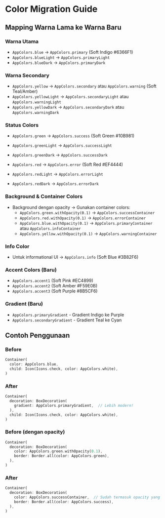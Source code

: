# Color Migration Guide

## Mapping Warna Lama ke Warna Baru

### Warna Utama
- `AppColors.blue` → `AppColors.primary` (Soft Indigo #6366F1)
- `AppColors.blueLight` → `AppColors.primaryLight`
- `AppColors.blueDark` → `AppColors.primaryDark`

### Warna Secondary
- `AppColors.yellow` → `AppColors.secondary` atau `AppColors.warning` (Soft Teal/Amber)
- `AppColors.yellowLight` → `AppColors.secondaryLight` atau `AppColors.warningLight`
- `AppColors.yellowDark` → `AppColors.secondaryDark` atau `AppColors.warningDark`

### Status Colors
- `AppColors.green` → `AppColors.success` (Soft Green #10B981)
- `AppColors.greenLight` → `AppColors.successLight`
- `AppColors.greenDark` → `AppColors.successDark`

- `AppColors.red` → `AppColors.error` (Soft Red #EF4444)
- `AppColors.redLight` → `AppColors.errorLight`
- `AppColors.redDark` → `AppColors.errorDark`

### Background & Container Colors
- Background dengan opacity → Gunakan container colors:
  - `AppColors.green.withOpacity(0.1)` → `AppColors.successContainer`
  - `AppColors.red.withOpacity(0.1)` → `AppColors.errorContainer`
  - `AppColors.blue.withOpacity(0.1)` → `AppColors.primaryContainer` atau `AppColors.infoContainer`
  - `AppColors.yellow.withOpacity(0.1)` → `AppColors.warningContainer`

### Info Color
- Untuk informational UI → `AppColors.info` (Soft Blue #3B82F6)

### Accent Colors (Baru)
- `AppColors.accent1` (Soft Pink #EC4899)
- `AppColors.accent2` (Soft Amber #F59E0B) 
- `AppColors.accent3` (Soft Purple #8B5CF6)

### Gradient (Baru)
- `AppColors.primaryGradient` - Gradient Indigo ke Purple
- `AppColors.secondaryGradient` - Gradient Teal ke Cyan

## Contoh Penggunaan

### Before
```dart
Container(
  color: AppColors.blue,
  child: Icon(Icons.check, color: AppColors.white),
)
```

### After  
```dart
Container(
  decoration: BoxDecoration(
    gradient: AppColors.primaryGradient,  // Lebih modern!
  ),
  child: Icon(Icons.check, color: AppColors.white),
)
```

### Before (dengan opacity)
```dart
Container(
  decoration: BoxDecoration(
    color: AppColors.green.withOpacity(0.1),
    border: Border.all(color: AppColors.green),
  ),
)
```

### After
```dart
Container(
  decoration: BoxDecoration(
    color: AppColors.successContainer,  // Sudah termasuk opacity yang tepat
    border: Border.all(color: AppColors.success),
  ),
)
```
